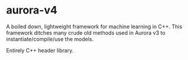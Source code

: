 # aurora-v4
A boiled down, lightweight framework for machine learning in C++. This framework ditches many crude old methods used in Aurora v3 to instantiate/compile/use the models.

Entirely C++ header library.
